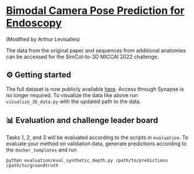 # [Bimodal Camera Pose Prediction for Endoscopy](https://arxiv.org/abs/2204.04968)

(Modified by Arthur Levisalles)

The data from the original paper and sequences from additional anatomies can be accessed for the SimCol-to-3D MICCAI 2022 challenge.

## ⚙ Getting started

The full dataset is now publicly available [here](https://rdr.ucl.ac.uk/articles/dataset/Simcol3D_-_3D_Reconstruction_during_Colonoscopy_Challenge_Dataset/24077763). Access through Synapse is no longer required. To visualize the data like above run `visualize_3D_data.py` with the updated path to the data. 


## 📊 Evaluation and challenge leader board

Tasks 1, 2, and 3 will be evaluated according to the scripts in `evaluation`. To evaluate your method on validation data, generate predictions according to the `docker_templates` and run
```
python evaluation/eval_synthetic_depth.py /path/to/predictions /path/to/groundtruth
```

